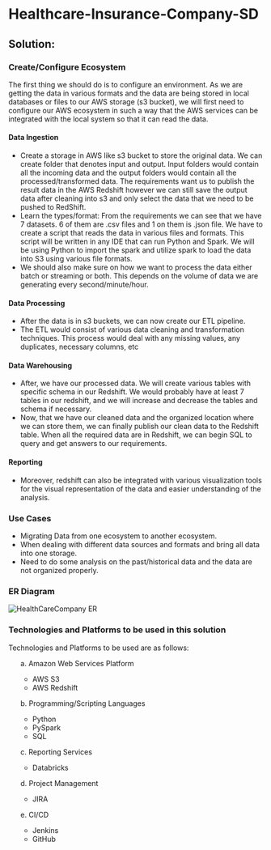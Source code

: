 # Healthcare-Insurance-Company-SD
## Solution:
### Create/Configure Ecosystem
The first thing we should do is to configure an environment. As we are getting the data in various formats and the data are being stored in local databases or files to our AWS storage (s3 bucket), we will first need to configure our AWS ecosystem in such a way that the AWS services can be integrated with the local system so that it can read the data.

#### Data Ingestion
<ul>
  <li>Create a storage in AWS like s3 bucket to store the original data. We can create folder that denotes input and output. Input folders would contain all the incoming data and the output folders would contain all the processed/transformed data. The requirements want us to publish the result data in the AWS Redshift however we can still save the output data after cleaning into s3 and only select the data that we need to be pushed to RedShift.</li>

  <li>Learn the types/format: From the requirements we can see that we have 7 datasets. 6 of them are .csv files and 1 on them is .json file. We have to create a script that reads the data in various files and formats. This script will be written in any IDE that can run Python and Spark. We will be using Python to import the spark and utilize spark to load the data into S3 using various file formats.</li>
  
  <li>We should also make sure on how we want to process the data either batch or streaming or both. This depends on the volume of data we are generating every second/minute/hour.</li>

</ul>

#### Data Processing
<ul>
  <li>After the data is in s3 buckets, we can now create our ETL pipeline. </li>

  <li>The ETL would consist of various data cleaning and transformation techniques. This process would deal with any missing values, any duplicates, necessary columns, etc</li>
</ul>

#### Data Warehousing
<ul> 
  <li>After, we have our processed data. We will create various tables with specific schema in our Redshift. We would probably have at least 7 tables in our redshift, and we will increase and decrease the tables and schema if necessary.</li>

  <li>Now, that we have our cleaned data and the organized location where we can store them, we can finally publish our clean data to the Redshift table. When all the required data are in Redshift, we can begin SQL to query and get answers to our requirements.</li>
 </ul>
  
#### Reporting
<ul>
  <li>Moreover, redshift can also be integrated with various visualization tools for the visual representation of the data and easier understanding of the analysis.</li>
</ul>

### Use Cases
<ul>	
  <li>Migrating Data from one ecosystem to another ecosystem.</li>
  <li>When dealing with different data sources and formats and bring all data into one storage.</li>
  <li>Need to do some analysis on the past/historical data and the data are not organized properly.</li>
</ul>

### ER Diagram
![HealthCareCompany ER](https://github.com/sonika2580/Healthcare-Insurance-Company-SD/assets/131336737/4e9c2f3c-f172-4c64-9e69-d9937f1f2d48)


### Technologies and Platforms to be used in this solution
Technologies and Platforms to be used are as follows:
<ul>
  a.	Amazon Web Services Platform
  <ul>
  <li>AWS S3</li>
  <li>AWS Redshift</li>
    
  </ul>
</ul>
<ul>
  b.	Programming/Scripting Languages
  <ul>
    <li>Python</li>
    <li>PySpark</li>
    <li>SQL</li>
  </ul>
</ul>
<ul>
  c.	Reporting Services
  <ul>
    <li>Databricks</li>
  </ul>
</ul>
<ul>
  d.	Project Management
  <ul>
    <li>JIRA</li>
  </ul>
</ul>
<ul>
  e.	CI/CD
  <ul>
  <li>Jenkins</li>
  <li>GitHub</li>
  </ul>
</ul>







